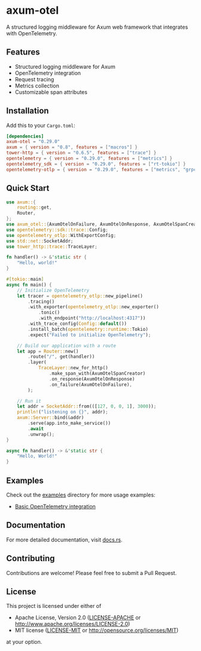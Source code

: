 # axum-otel

A structured logging middleware for Axum web framework that integrates with OpenTelemetry.

## Features

- Structured logging middleware for Axum
- OpenTelemetry integration
- Request tracing
- Metrics collection
- Customizable span attributes

## Installation

Add this to your `Cargo.toml`:

```toml
[dependencies]
axum-otel = "0.29.0"
axum = { version = "0.8", features = ["macros"] }
tower-http = { version = "0.6.5", features = ["trace"] }
opentelemetry = { version = "0.29.0", features = ["metrics"] }
opentelemetry_sdk = { version = "0.29.0", features = ["rt-tokio"] }
opentelemetry-otlp = { version = "0.29.0", features = ["metrics", "grpc-tonic"] }
```

## Quick Start

```rust
use axum::{
    routing::get,
    Router,
};
use axum_otel::{AxumOtelOnFailure, AxumOtelOnResponse, AxumOtelSpanCreator};
use opentelemetry::sdk::trace::Config;
use opentelemetry_otlp::WithExportConfig;
use std::net::SocketAddr;
use tower_http::trace::TraceLayer;

fn handler() -> &'static str {
    "Hello, world!"
}

#[tokio::main]
async fn main() {
    // Initialize OpenTelemetry
    let tracer = opentelemetry_otlp::new_pipeline()
        .tracing()
        .with_exporter(opentelemetry_otlp::new_exporter()
            .tonic()
            .with_endpoint("http://localhost:4317"))
        .with_trace_config(Config::default())
        .install_batch(opentelemetry::runtime::Tokio)
        .expect("Failed to initialize OpenTelemetry");

    // Build our application with a route
    let app = Router::new()
        .route("/", get(handler))
        .layer(
            TraceLayer::new_for_http()
                .make_span_with(AxumOtelSpanCreator)
                .on_response(AxumOtelOnResponse)
                .on_failure(AxumOtelOnFailure),
        );

    // Run it
    let addr = SocketAddr::from(([127, 0, 0, 1], 3000));
    println!("listening on {}", addr);
    axum::Server::bind(&addr)
        .serve(app.into_make_service())
        .await
        .unwrap();
}

async fn handler() -> &'static str {
    "Hello, World!"
}
```

## Examples

Check out the [examples](./examples) directory for more usage examples:

- [Basic OpenTelemetry integration](./examples/otel)

## Documentation

For more detailed documentation, visit [docs.rs](https://docs.rs/axum-otel/).

## Contributing

Contributions are welcome! Please feel free to submit a Pull Request.

## License

This project is licensed under either of

 * Apache License, Version 2.0 ([LICENSE-APACHE](LICENSE-APACHE) or http://www.apache.org/licenses/LICENSE-2.0)
 * MIT license ([LICENSE-MIT](LICENSE-MIT) or http://opensource.org/licenses/MIT)

at your option. 